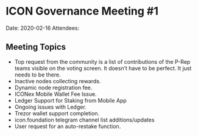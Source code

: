 # ICON Governance Meeting #1

Date: 2020-02-16
Attendees:

## Meeting Topics


- Top request from the community is a list of contributions of the P-Rep teams visible on the voting screen. It doesn’t have to be perfect. It just needs to be there.
- Inactive nodes collecting rewards.
- Dynamic node registration fee.
- ICONex Mobile Wallet Fee Issue.
- Ledger Support for Staking from Mobile App
- Ongoing issues with Ledger.
- Trezor wallet support completion.
- icon.foundation telegram channel list additions/updates
- User request for an auto-restake function.